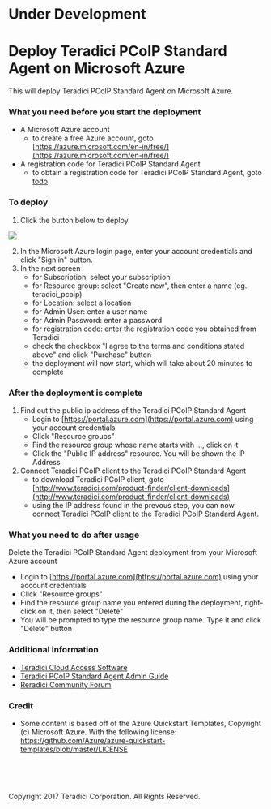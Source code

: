 # Under Development

# Deploy Teradici PCoIP Standard Agent on Microsoft Azure

This will deploy Teradici PCoIP Standard Agent on Microsoft Azure.

### What you need before you start the deployment

- A Microsoft Azure account
    * to create a free Azure account, goto [https://azure.microsoft.com/en-in/free/](https://azure.microsoft.com/en-in/free/)
- A registration code for Teradici PCoIP Standard Agent
    * to obtain a registration code for Teradici PCoIP Standard Agent, goto [todo](todo)

### To deploy

1. Click the button below to deploy.

<a target="_blank" href="https://portal.azure.com/#create/Microsoft.Template/uri/https%3A%2F%2Fraw.githubusercontent.com%2Ffwang-teradici%2Fdeploy%2Fmaster%2Fdev%2Fdomain-controller%2Fseperate%2Fazuredeploy.json">
    <img src="http://azuredeploy.net/deploybutton.png"/>
</a>

2. In the Microsoft Azure login page, enter your account credentials and click "Sign in" button.
3. In the next screen
    * for Subscription: select your subscription
	* for Resource group: select "Create new", then enter a name (eg. teradici_pcoip)
	* for Location: select a location
	* for Admin User: enter a user name
	* for Admin Password: enter a password
	* for registration code: enter the registration code you obtained from Teradici
	* check the checkbox "I agree to the terms and conditions stated above" and click "Purchase" button
	* the deployment will now start, which will take about 20 minutes to complete
	
### After the deployment is complete

1. Find out the public ip address of the Teradici PCoIP Standard Agent
    * Login to [https://portal.azure.com](https://portal.azure.com) using your account credentials
	* Click "Resource groups"
	* Find the resource group whose name starts with ..., click on it
	* Click the "Public IP address" resource. You will be shown the IP Address	
2. Connect Teradici PCoIP client to the Teradici PCoIP Standard Agent
    * to download Teradici PCoIP client, goto [http://www.teradici.com/product-finder/client-downloads](http://www.teradici.com/product-finder/client-downloads)
	* using the IP address found in the prevous step, you can now connect Teradici PCoIP client to the Teradici PCoIP Standard Agent.

### What you need to do after usage

Delete the Teradici PCoIP Standard Agent deployment from your Microsoft Azure account
  * Login to [https://portal.azure.com](https://portal.azure.com) using your account credentials
  * Click "Resource groups"
  * Find the resource group name you entered during the deployment, right-click on it, then select "Delete"
  * You will be prompted to type the resource group name. Type it and click "Delete" button

### Additional information
  * [Teradici Cloud Access Software](http://www.teradici.com/products-and-solutions/pcoip-products/cloud-access-software)
  * [Teradici PCoIP Standard Agent Admin Guide](http://www.teradici.com/web-help/ter1505006/2.6/)
  * [Reradici Community Forum](https://communities.teradici.com/)
  
### Credit
  * Some content is based off of the Azure Quickstart Templates, Copyright (c) Microsoft Azure. With the following license: https://github.com/Azure/azure-quickstart-templates/blob/master/LICENSE

  
<p>&nbsp;</p>
<p>&nbsp;</p>
Copyright 2017 Teradici Corporation. All Rights Reserved.